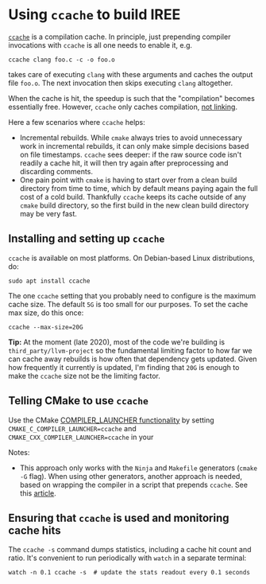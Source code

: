 # Using `ccache` to build IREE

[`ccache`](https://ccache.dev/) is a compilation cache. In principle, just
prepending compiler invocations with `ccache` is all one needs to enable it,
e.g.

```shell
ccache clang foo.c -c -o foo.o
```
takes care of executing `clang` with these arguments and caches the output file
`foo.o`. The next invocation then skips executing `clang` altogether.

When the cache is hit, the speedup is such that the "compilation" becomes
essentially free. However, `ccache` only caches compilation,
[not linking](https://stackoverflow.com/a/29828811).

Here a few scenarios where `ccache` helps:
* Incremental rebuilds. While `cmake` always tries to avoid unnecessary work in
  incremental rebuilds, it can only make simple decisions based on file
  timestamps. `ccache` sees deeper: if the raw source code isn't readily
  a cache hit, it will then try again after preprocessing and discarding
  comments.
* One pain point with `cmake` is having to start over from a clean build
  directory from time to time, which by default means paying again the full cost
  of a cold build. Thankfully `ccache` keeps its cache outside of any `cmake`
  build directory, so the first build in the new clean build directory may be
  very fast.


## Installing and setting up `ccache`

`ccache` is available on most platforms. On Debian-based Linux distributions,
do:

```shell
sudo apt install ccache
```

The one `ccache` setting that you probably need to configure is the maximum
cache size. The default `5G` is too small for our purposes. To set the cache max
size, do this once:

```shell
ccache --max-size=20G
```

**Tip:** At the moment (late 2020), most of the code we're building is
`third_party/llvm-project` so the fundamental limiting factor to how far we can
cache away rebuilds is how often that dependency gets updated. Given how
frequently it currently is updated, I'm finding that `20G` is enough to make the
`ccache` size not be the limiting factor.

## Telling CMake to use `ccache`

Use the CMake
[COMPILER_LAUNCHER functionality](https://cmake.org/cmake/help/latest/variable/CMAKE_LANG_COMPILER_LAUNCHER.html)
by setting `CMAKE_C_COMPILER_LAUNCHER=ccache` and
`CMAKE_CXX_COMPILER_LAUNCHER=ccache` in your

Notes:
* This approach only works with the `Ninja` and `Makefile` generators
  (`cmake -G` flag). When using other generators, another approach is needed,
  based on wrapping the compiler in a script that prepends `ccache`. See this
  [article](https://crascit.com/2016/04/09/using-ccache-with-cmake/).

## Ensuring that `ccache` is used and monitoring cache hits

The `ccache -s` command dumps statistics, including a cache hit count and ratio.
It's convenient to run periodically with `watch` in a separate terminal:

```shell
watch -n 0.1 ccache -s  # update the stats readout every 0.1 seconds
```
